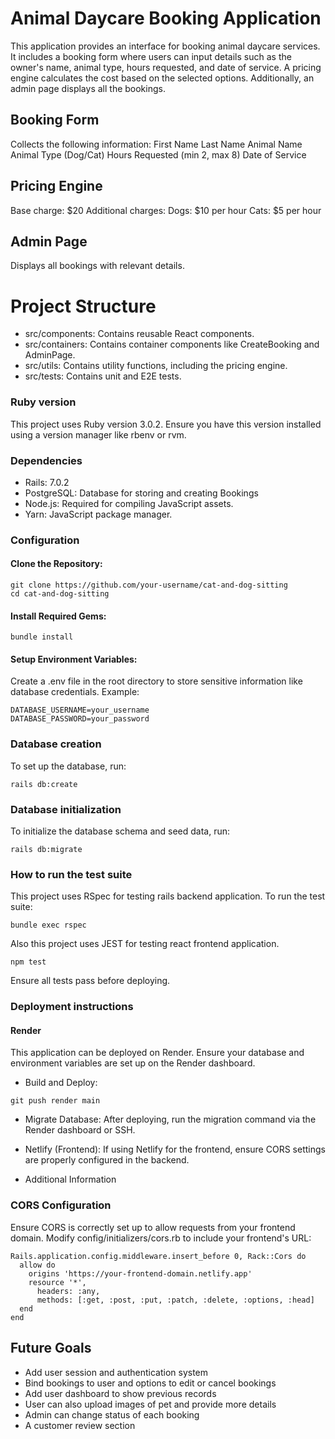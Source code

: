 # Animal Daycare Booking Application

This application provides an interface for booking animal daycare services. It includes a booking form where users can input details such as the owner's name, animal type, hours requested, and date of service. A pricing engine calculates the cost based on the selected options. Additionally, an admin page displays all the bookings.

## Booking Form

Collects the following information:
First Name
Last Name
Animal Name
Animal Type (Dog/Cat)
Hours Requested (min 2, max 8)
Date of Service

## Pricing Engine

Base charge: $20
Additional charges:
Dogs: $10 per hour
Cats: $5 per hour

## Admin Page

Displays all bookings with relevant details.

# Project Structure

* src/components: Contains reusable React components.
* src/containers: Contains container components like CreateBooking and AdminPage.
* src/utils: Contains utility functions, including the pricing engine.
* src/tests: Contains unit and E2E tests.

### Ruby version
This project uses Ruby version 3.0.2. Ensure you have this version installed using a version manager like rbenv or rvm.

### Dependencies

* Rails: 7.0.2
* PostgreSQL: Database for storing and creating Bookings
* Node.js: Required for compiling JavaScript assets.
* Yarn: JavaScript package manager.

### Configuration

#### Clone the Repository:
```
git clone https://github.com/your-username/cat-and-dog-sitting
cd cat-and-dog-sitting
```

#### Install Required Gems:
```
bundle install
```

#### Setup Environment Variables:
Create a .env file in the root directory to store sensitive information like database credentials. Example:
```
DATABASE_USERNAME=your_username
DATABASE_PASSWORD=your_password
```

### Database creation
To set up the database, run:
```
rails db:create
```

### Database initialization
To initialize the database schema and seed data, run:
```
rails db:migrate
```

### How to run the test suite
This project uses RSpec for testing rails backend application. To run the test suite:
```
bundle exec rspec
```

Also this project uses JEST for testing react frontend application.
```
npm test
```

Ensure all tests pass before deploying.

### Deployment instructions
#### Render
This application can be deployed on Render. Ensure your database and environment variables are set up on the Render dashboard.

* Build and Deploy:

```
git push render main
```

* Migrate Database:
After deploying, run the migration command via the Render dashboard or SSH.

* Netlify (Frontend):
If using Netlify for the frontend, ensure CORS settings are properly configured in the backend.

* Additional Information

### CORS Configuration
Ensure CORS is correctly set up to allow requests from your frontend domain. Modify config/initializers/cors.rb to include your frontend's URL:

```
Rails.application.config.middleware.insert_before 0, Rack::Cors do
  allow do
    origins 'https://your-frontend-domain.netlify.app'
    resource '*',
      headers: :any,
      methods: [:get, :post, :put, :patch, :delete, :options, :head]
  end
end
```
## Future Goals 
* Add user session and authentication system
* Bind bookings to user and options to edit or cancel bookings
* Add user dashboard to show previous records
* User can also upload images of pet and provide more details
* Admin can change status of each booking
* A customer review section

